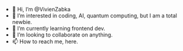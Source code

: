 - 👋 Hi, I’m @VivienZabka
- 👀 I’m interested in coding, AI, quantum computing, but I am a total newbie.
- 🌱 I’m currently learning frontend dev.
- 💞️ I’m looking to collaborate on anything.
- 📫 How to reach me, here.

<!---
VivienZabka/VivienZabka is a ✨ special ✨ repository because its `README.md` (this file) appears on your GitHub profile.
You can click the Preview link to take a look at your changes.
--->
